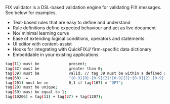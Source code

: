 FIX validator is a DSL-based validation engine for validating FIX messages.
See below for examples.

- Text-based rules that are easy to define and understand
- Rule definitions define expected behaviour and act as live document
- No/ minimal learning curve
- Ease of extending logical conditions, operators and statements.
- UI editor with content-assist
- Hooks for integrating with QuickFIXJ/ firm-specific data dictionary
- Embeddable in your existing applications

```sh
tag(11) must be             present;
tag(32) must be             greater than 0;
tag(39) must be             valid; // tag 39 must be within a defined set of values, configured externally to the engine
tag(60) ~=                  "[0-9]{8}-[0-9]{2}:[0-9]{2}:[0-9]{2}.[0-9]{3}";
tag(201) must be in         0,1 if tag(167) = "OPT";
tag(29) must be unique;
tag(59) must be equal to 1;
tag(10206) = tag(11) + tag(37) + tag(1207);
```
